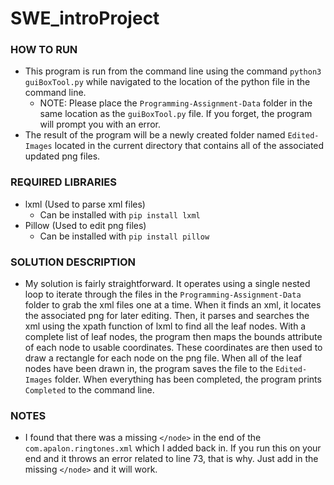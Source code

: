 # SWE_introProject

### HOW TO RUN
- This program is run from the command line using the command `python3 guiBoxTool.py` while navigated to the location of the python file in the command line.
  - NOTE: Please place the `Programming-Assignment-Data` folder in the same location as the `guiBoxTool.py` file. If you forget, the program will prompt you with an error.
- The result of the program will be a newly created folder named `Edited-Images` located in the current directory that contains all of the associated updated png files.

### REQUIRED LIBRARIES
- lxml (Used to parse xml files)
  - Can be installed with `pip install lxml`
- Pillow (Used to edit png files)
  - Can be installed with `pip install pillow`
 
### SOLUTION DESCRIPTION
- My solution is fairly straightforward. It operates using a single nested loop to iterate through the files in the `Programming-Assignment-Data` folder to grab the xml files one at a time. When it finds an xml, it locates the associated png for later editing. Then, it parses and searches the xml using the xpath function of lxml to find all the leaf nodes. With a complete list of leaf nodes, the program then maps the bounds attribute of each node to usable coordinates. These coordinates are then used to draw a rectangle for each node on the png file. When all of the leaf nodes have been drawn in, the program saves the file to the `Edited-Images` folder. When everything has been completed, the program prints `Completed` to the command line.

### NOTES
- I found that there was a missing `</node>` in the end of the `com.apalon.ringtones.xml` which I added back in. If you run this on your end and it throws an error related to line 73, that is why. Just add in the missing `</node>` and it will work.
